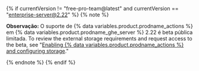{% if currentVersion != "free-pro-team@latest" and currentVersion == "enterprise-server@2.22" %}
{% note %}

**Observação:** O suporte de {% data variables.product.prodname_actions %} em {% data variables.product.prodname_ghe_server %} 2.22 é beta pública limitada. To review the external storage requirements and request access to the beta, see "[Enabling {% data variables.product.prodname_actions %} and configuring storage](/enterprise/admin/github-actions/enabling-github-actions-and-configuring-storage)."

{% endnote %}
{% endif %}